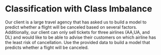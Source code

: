 # Classification with Class Imbalance
Our client is a large travel agency that has asked us to build a model to predict whether a flight will be canceled based on several factors. Additionally, our client can only sell tickets for three airlines (AA,UA, and DL) and would like to be able to advise their customers on which airline has the least risk of cancellation.
Use the provided data to build a model that predicts whether a flight will be canceled.
